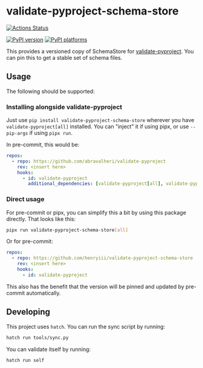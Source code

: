 # validate-pyproject-schema-store

[![Actions Status][actions-badge]][actions-link]

[![PyPI version][pypi-version]][pypi-link]
[![PyPI platforms][pypi-platforms]][pypi-link]

<!-- SPHINX-START -->

This provides a versioned copy of SchemaStore for [validate-pyproject][]. You
can pin this to get a stable set of schema files.

## Usage

The following should be supported:

### Installing alongside validate-pyproject

Just use `pip install validate-pyproject-schema-store` wherever you have
`validate-pyproject[all]` installed. You can "inject" it if using pipx, or use
`--pip-args` if using `pipx run`.

In pre-commit, this would be:

```yaml
repos:
  - repo: https://github.com/abravalheri/validate-pyproject
    rev: <insert here>
    hooks:
      - id: validate-pyproject
        additional_dependencies: [validate-pyproject[all], validate-pyproject-schema-store]
```

### Direct usage

For pre-commit or pipx, you can simplify this a bit by using this package
directly. That looks like this:

```bash
pipx run validate-pyproject-schema-store[all]
```

Or for pre-commit:

```yaml
repos:
  - repo: https://github.com/henryiii/validate-pyproject-schema-store
    rev: <insert here>
    hooks:
      - id: validate-pyproject
```

This also has the benefit that the version will be pinned and updated by
pre-commit automatically.

## Developing

This project uses `hatch`. You can run the sync script by running:

```bash
hatch run tools/sync.py
```

You can validate itself by running:

```bash
hatch run self
```

<!-- prettier-ignore-start -->
[actions-badge]:            https://github.com/henryiii/validate-pyproject-schema-store/workflows/CI/badge.svg
[actions-link]:             https://github.com/henryiii/validate-pyproject-schema-store/actions
[pypi-link]:                https://pypi.org/project/validate-pyproject-schema-store/
[pypi-platforms]:           https://img.shields.io/pypi/pyversions/validate-pyproject-schema-store
[pypi-version]:             https://img.shields.io/pypi/v/validate-pyproject-schema-store
[validate-pyproject]:       https://github.com/abravalheri/validate-pyproject

<!-- prettier-ignore-end -->
